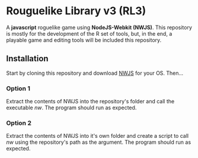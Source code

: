 # Rouguelike Library v3 (RL3)

A **javascript** roguelike game using **NodeJS-Webkit (NWJS)**. This repository is mostly for
the development of the R set of tools, but, in the end, a playable game and editing tools will
be included this repository.

## Installation

Start by cloning this repository and download [NWJS](http://nwjs.io/) for your OS. Then...

### Option 1
Extract the contents of NWJS into the repository's folder and call the executable *nw*. The program should
run as expected.

### Option 2
Extract the contents of NWJS into it's own folder and create a script to call *nw* using the repository's path as the argument.
The program should run as expected.

